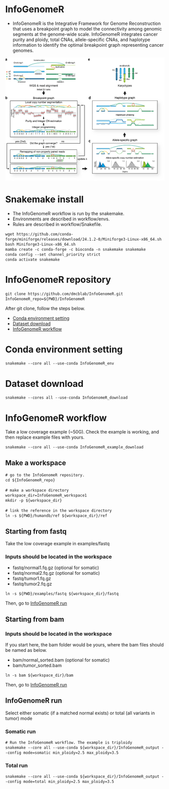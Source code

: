 # InfoGenomeR
- InfoGenomeR is the Integrative Framework for Genome Reconstruction that uses a breakpoint graph to model the connectivity among genomic segments at the genome-wide scale. InfoGenomeR integrates cancer purity and ploidy, total CNAs, allele-specific CNAs, and haplotype information to identify the optimal breakpoint graph representing cancer genomes.

<p align="center">
    <img width="1500" src="https://github.com/YeonghunL/InfoGenomeR/blob/master/doc/overview.png">
  </a>
</p>

# Snakemake install
- The InfoGenomeR workflow is run by the snakemake.
- Environments are described in workflow/envs.
- Rules are described in workflow/Snakefile.
```
wget https://github.com/conda-forge/miniforge/releases/download/24.1.2-0/Miniforge3-Linux-x86_64.sh
bash Miniforge3-Linux-x86_64.sh
mamba create -c conda-forge -c bioconda -n snakemake snakemake
conda config --set channel_priority strict
conda activate snakemake
```
# InfoGenomeR repository
```
git clone https://github.com/dmcblab/InfoGenomeR.git
InfoGenomeR_repo=${PWD}/InfoGenomeR
```
After git clone, follow the steps below.
- [Conda environment setting](#conda-environment-setting)
- [Dataset download](#dataset-download)
- [InfoGenomeR workflow](#infogenomer-workflow)


# Conda environment setting
```
snakemake --core all --use-conda InfoGenomeR_env
```
# Dataset download
```
snakemake --cores all --use-conda InfoGenomeR_download
```

# InfoGenomeR workflow
Take a low coverage example (~50G). 
Check the example is working, and then replace example files with yours.
```
snakemake --core all --use-conda InfoGenomeR_example_download
```
## Make a workspace
```
# go to the InfoGenomeR repository.
cd ${InfoGenomeR_repo}

# make a workspace directory
workspace_dir=InfoGenomeR_workspace1
mkdir -p ${workspace_dir}

# link the reference in the workspace directory
ln -s ${PWD}/humandb/ref ${workspace_dir}/ref
```
## Starting from fastq
Take the low coverage example in examples/fastq
### Inputs should be located in the workspace
  - fastq/normal1.fq.gz (optional for somatic)
  - fastq/normal2.fq.gz (optional for somatic)
  - fastq/tumor1.fq.gz
  - fastq/tumor2.fq.gz
```
ln -s ${PWD}/examples/fastq ${workspace_dir}/fastq
```
Then, go to [InfoGenomeR run](#infogenomer-run)
## Starting from bam
### Inputs should be located in the workspace 
If you start here, the bam folder would be yours, where the bam files should be named as below.
  - bam/normal_sorted.bam (optional for somatic)
  - bam/tumor_sorted.bam
```
ln -s bam ${workspace_dir}/bam
```
Then, go to [InfoGenomeR run](#infogenomer-run)
## InfoGenomeR run
Select either somatic (if a matched normal exists) or total (all variants in tumor) mode
### Somatic run 
```
# Run the InfoGenomeR workflow. The example is triploidy
snakemake --core all --use-conda ${workspace_dir}/InfoGenomeR_output --config mode=somatic min_ploidy=2.5 max_ploidy=3.5 
```
### Total run
```
snakemake --core all --use-conda ${workspace_dir}/InfoGenomeR_output --config mode=total min_ploidy=2.5 max_ploidy=3.5 
```

